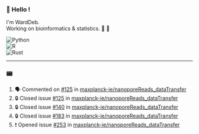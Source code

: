 ### :robot: Hello !

I'm WardDeb.  
Working on bioinformatics & statistics. 🧬 🧪  

![Python](https://img.shields.io/badge/python-3670A0?style=for-the-badge&logo=python&logoColor=ffdd54)  
![R](https://img.shields.io/badge/r-%23276DC3.svg?style=for-the-badge&logo=r&logoColor=white)  
![Rust](https://img.shields.io/badge/rust-%23000000.svg?style=for-the-badge&logo=rust&logoColor=white)  

---

### :pager:

<!--START_SECTION:activity-->
1. 🗣 Commented on [#125](https://github.com/maxplanck-ie/nanoporeReads_dataTransfer/issues/125#issuecomment-3183913832) in [maxplanck-ie/nanoporeReads_dataTransfer](https://github.com/maxplanck-ie/nanoporeReads_dataTransfer)
2. 🔒 Closed issue [#125](https://github.com/maxplanck-ie/nanoporeReads_dataTransfer/issues/125) in [maxplanck-ie/nanoporeReads_dataTransfer](https://github.com/maxplanck-ie/nanoporeReads_dataTransfer)
3. 🔒 Closed issue [#140](https://github.com/maxplanck-ie/nanoporeReads_dataTransfer/issues/140) in [maxplanck-ie/nanoporeReads_dataTransfer](https://github.com/maxplanck-ie/nanoporeReads_dataTransfer)
4. 🔒 Closed issue [#183](https://github.com/maxplanck-ie/nanoporeReads_dataTransfer/issues/183) in [maxplanck-ie/nanoporeReads_dataTransfer](https://github.com/maxplanck-ie/nanoporeReads_dataTransfer)
5. ❗ Opened issue [#253](https://github.com/maxplanck-ie/nanoporeReads_dataTransfer/issues/253) in [maxplanck-ie/nanoporeReads_dataTransfer](https://github.com/maxplanck-ie/nanoporeReads_dataTransfer)
<!--END_SECTION:activity-->

